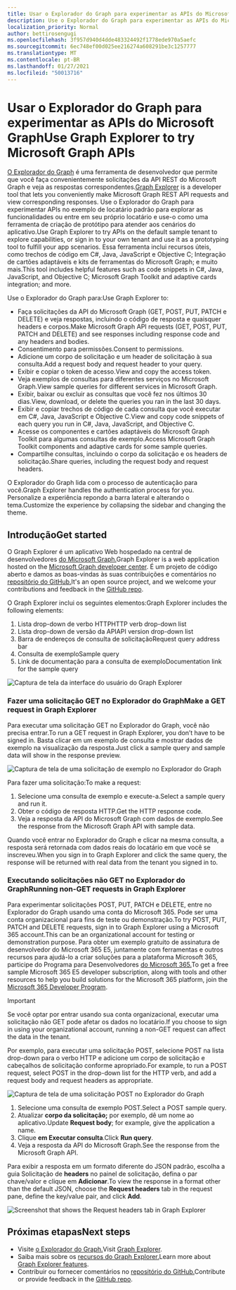 ```yaml
---
title: Usar o Explorador do Graph para experimentar as APIs do Microsoft Graph
description: Use o Explorador do Graph para experimentar as APIs do Microsoft Graph no locatário de exemplo padrão para explorar os recursos ou entre em seu próprio locatário e use-o como uma ferramenta de criação de protótipo para atender aos cenários do aplicativo.
localization_priority: Normal
author: bettirosengugi
ms.openlocfilehash: 3f957d940d4dde483324492f1778ede970a5aefc
ms.sourcegitcommit: 6ec748ef00d025ee216274a608291be3c1257777
ms.translationtype: MT
ms.contentlocale: pt-BR
ms.lasthandoff: 01/27/2021
ms.locfileid: "50013716"
---
```

# <a name="use-graph-explorer-to-try-microsoft-graph-apis"></a><span data-ttu-id="42b95-103">Usar o Explorador do Graph para experimentar as APIs do Microsoft Graph</span><span class="sxs-lookup"><span data-stu-id="42b95-103">Use Graph Explorer to try Microsoft Graph APIs</span></span>

<span data-ttu-id="42b95-104">[O Explorador do Graph](https://developer.microsoft.com/graph/graph-explorer/) é uma ferramenta de desenvolvedor que permite que você faça convenientemente solicitações da API REST do Microsoft Graph e veja as respostas correspondentes.</span><span class="sxs-lookup"><span data-stu-id="42b95-104">[Graph Explorer](https://developer.microsoft.com/graph/graph-explorer/) is a developer tool that lets you conveniently make Microsoft Graph REST API requests and view corresponding responses.</span></span> <span data-ttu-id="42b95-105">Use o Explorador do Graph para experimentar APIs no exemplo de locatário padrão para explorar as funcionalidades ou entre em seu próprio locatário e use-o como uma ferramenta de criação de protótipo para atender aos cenários do aplicativo.</span><span class="sxs-lookup"><span data-stu-id="42b95-105">Use Graph Explorer to try APIs on the default sample tenant to explore capabilities, or sign in to your own tenant and use it as a prototyping tool to fulfill your app scenarios.</span></span> <span data-ttu-id="42b95-106">Essa ferramenta inclui recursos úteis, como trechos de código em C#, Java, JavaScript e Objective C; Integração de cartões adaptáveis e kits de ferramentas do Microsoft Graph; e muito mais.</span><span class="sxs-lookup"><span data-stu-id="42b95-106">This tool includes helpful features such as code snippets in C#, Java, JavaScript, and Objective C; Microsoft Graph Toolkit and adaptive cards integration; and more.</span></span>

<span data-ttu-id="42b95-107">Use o Explorador do Graph para:</span><span class="sxs-lookup"><span data-stu-id="42b95-107">Use Graph Explorer to:</span></span>

- <span data-ttu-id="42b95-108">Faça solicitações da API do Microsoft Graph (GET, POST, PUT, PATCH e DELETE) e veja respostas, incluindo o código de resposta e quaisquer headers e corpos.</span><span class="sxs-lookup"><span data-stu-id="42b95-108">Make Microsoft Graph API requests (GET, POST, PUT, PATCH and DELETE) and see responses including response code and any headers and bodies.</span></span>
- <span data-ttu-id="42b95-109">Consentimento para permissões.</span><span class="sxs-lookup"><span data-stu-id="42b95-109">Consent to permissions.</span></span>
- <span data-ttu-id="42b95-110">Adicione um corpo de solicitação e um header de solicitação à sua consulta.</span><span class="sxs-lookup"><span data-stu-id="42b95-110">Add a request body and request header to your query.</span></span>
- <span data-ttu-id="42b95-111">Exibir e copiar o token de acesso.</span><span class="sxs-lookup"><span data-stu-id="42b95-111">View and copy the access token.</span></span>
- <span data-ttu-id="42b95-112">Veja exemplos de consultas para diferentes serviços no Microsoft Graph.</span><span class="sxs-lookup"><span data-stu-id="42b95-112">View sample queries for different services in Microsoft Graph.</span></span>
- <span data-ttu-id="42b95-113">Exibir, baixar ou excluir as consultas que você fez nos últimos 30 dias.</span><span class="sxs-lookup"><span data-stu-id="42b95-113">View, download, or delete the queries you ran in the last 30 days.</span></span>
- <span data-ttu-id="42b95-114">Exibir e copiar trechos de código de cada consulta que você executar em C#, Java, JavaScript e Objective C.</span><span class="sxs-lookup"><span data-stu-id="42b95-114">View and copy code snippets of each query you run in C#, Java, JavaScript, and Objective C.</span></span>
- <span data-ttu-id="42b95-115">Acesse os componentes e cartões adaptáveis do Microsoft Graph Toolkit para algumas consultas de exemplo.</span><span class="sxs-lookup"><span data-stu-id="42b95-115">Access Microsoft Graph Toolkit components and adaptive cards for some sample queries.</span></span>
- <span data-ttu-id="42b95-116">Compartilhe consultas, incluindo o corpo da solicitação e os headers de solicitação.</span><span class="sxs-lookup"><span data-stu-id="42b95-116">Share queries, including the request body and request headers.</span></span>

<span data-ttu-id="42b95-117">O Explorador do Graph lida com o processo de autenticação para você.</span><span class="sxs-lookup"><span data-stu-id="42b95-117">Graph Explorer handles the authentication process for you.</span></span> <span data-ttu-id="42b95-118">Personalize a experiência repondo a barra lateral e alterando o tema.</span><span class="sxs-lookup"><span data-stu-id="42b95-118">Customize the experience by collapsing the sidebar and changing the theme.</span></span>

## <a name="get-started"></a><span data-ttu-id="42b95-119">Introdução</span><span class="sxs-lookup"><span data-stu-id="42b95-119">Get started</span></span>

<span data-ttu-id="42b95-120">O Graph Explorer é um aplicativo Web hospedado na central de desenvolvedores [do Microsoft Graph.](https://developer.microsoft.com/en-us/graph/graph-explorer)</span><span class="sxs-lookup"><span data-stu-id="42b95-120">Graph Explorer is a web application hosted on the [Microsoft Graph developer center](https://developer.microsoft.com/en-us/graph/graph-explorer).</span></span> <span data-ttu-id="42b95-121">É um projeto de código aberto e damos as boas-vindas às suas contribuições e comentários no [repositório do GitHub.](https://github.com/microsoftgraph/microsoft-graph-explorer-v4)</span><span class="sxs-lookup"><span data-stu-id="42b95-121">It's an open source project,  and we welcome your contributions and feedback in the [GitHub repo](https://github.com/microsoftgraph/microsoft-graph-explorer-v4).</span></span>

<span data-ttu-id="42b95-122">O Graph Explorer inclui os seguintes elementos:</span><span class="sxs-lookup"><span data-stu-id="42b95-122">Graph Explorer includes the following elements:</span></span>

1. <span data-ttu-id="42b95-123">Lista drop-down de verbo HTTP</span><span class="sxs-lookup"><span data-stu-id="42b95-123">HTTP verb drop-down list</span></span>
2. <span data-ttu-id="42b95-124">Lista drop-down de versão da API</span><span class="sxs-lookup"><span data-stu-id="42b95-124">API version drop-down list</span></span>
3. <span data-ttu-id="42b95-125">Barra de endereços de consulta de solicitação</span><span class="sxs-lookup"><span data-stu-id="42b95-125">Request query address bar</span></span>
4. <span data-ttu-id="42b95-126">Consulta de exemplo</span><span class="sxs-lookup"><span data-stu-id="42b95-126">Sample query</span></span>
5. <span data-ttu-id="42b95-127">Link de documentação para a consulta de exemplo</span><span class="sxs-lookup"><span data-stu-id="42b95-127">Documentation link for the sample query</span></span>

![Captura de tela da interface do usuário do Graph Explorer](./images/getting-started.png)

### <a name="make-a-get-request-in-graph-explorer"></a><span data-ttu-id="42b95-129">Fazer uma solicitação GET no Explorador do Graph</span><span class="sxs-lookup"><span data-stu-id="42b95-129">Make a GET request in Graph Explorer</span></span>

<span data-ttu-id="42b95-130">Para executar uma solicitação GET no Explorador do Graph, você não precisa entrar.</span><span class="sxs-lookup"><span data-stu-id="42b95-130">To run a GET request in Graph Explorer, you don’t have to be signed in.</span></span> <span data-ttu-id="42b95-131">Basta clicar em um exemplo de consulta e mostrar dados de exemplo na visualização da resposta.</span><span class="sxs-lookup"><span data-stu-id="42b95-131">Just click a sample query and sample data will show in the response preview.</span></span> 

![Captura de tela de uma solicitação de exemplo no Explorador do Graph](./images/making-a-get-request.png)

<span data-ttu-id="42b95-133">Para fazer uma solicitação:</span><span class="sxs-lookup"><span data-stu-id="42b95-133">To make a request:</span></span>

1. <span data-ttu-id="42b95-134">Selecione uma consulta de exemplo e execute-a.</span><span class="sxs-lookup"><span data-stu-id="42b95-134">Select a sample query and run it.</span></span>
2. <span data-ttu-id="42b95-135">Obter o código de resposta HTTP.</span><span class="sxs-lookup"><span data-stu-id="42b95-135">Get the HTTP response code.</span></span>
3. <span data-ttu-id="42b95-136">Veja a resposta da API do Microsoft Graph com dados de exemplo.</span><span class="sxs-lookup"><span data-stu-id="42b95-136">See the response from the Microsoft Graph API with sample data.</span></span>

<span data-ttu-id="42b95-137">Quando você entrar no Explorador do Graph e clicar na mesma consulta, a resposta será retornada com dados reais do locatário em que você se inscreveu.</span><span class="sxs-lookup"><span data-stu-id="42b95-137">When you sign in to Graph Explorer and click the same query, the response will be returned with real data from the tenant you signed in to.</span></span>

### <a name="running-non-get-requests-in-graph-explorer"></a><span data-ttu-id="42b95-138">Executando solicitações não GET no Explorador do Graph</span><span class="sxs-lookup"><span data-stu-id="42b95-138">Running non-GET requests in Graph Explorer</span></span>

<span data-ttu-id="42b95-139">Para experimentar solicitações POST, PUT, PATCH e DELETE, entre no Explorador do Graph usando uma conta do Microsoft 365. Pode ser uma conta organizacional para fins de teste ou demonstração.</span><span class="sxs-lookup"><span data-stu-id="42b95-139">To try POST, PUT, PATCH and DELETE requests, sign in to Graph Explorer using a Microsoft 365 account.This can be an organizational account for testing or demonstration purpose.</span></span> <span data-ttu-id="42b95-140">Para obter um exemplo gratuito de assinatura de desenvolvedor do Microsoft 365 E5, juntamente com ferramentas e outros recursos para ajudá-lo a criar soluções para a plataforma Microsoft 365, participe do Programa para Desenvolvedores [do Microsoft 365.](https://developer.microsoft.com/microsoft-365/dev-program)</span><span class="sxs-lookup"><span data-stu-id="42b95-140">To get a free sample Microsoft 365 E5 developer subscription, along with tools and other resources to help you build solutions for the Microsoft 365 platform, join the [Microsoft 365 Developer Program](https://developer.microsoft.com/microsoft-365/dev-program).</span></span> 

>[!IMPORTANT]
><span data-ttu-id="42b95-141">Se você optar por entrar usando sua conta organizacional, executar uma solicitação não GET pode afetar os dados no locatário.</span><span class="sxs-lookup"><span data-stu-id="42b95-141">If you choose to sign in using your organizational account, running a non-GET request can affect the data in the tenant.</span></span>

<span data-ttu-id="42b95-142">Por exemplo, para executar uma solicitação POST, selecione POST na lista drop-down para o verbo HTTP e adicione um corpo de solicitação e cabeçalhos de solicitação conforme apropriado.</span><span class="sxs-lookup"><span data-stu-id="42b95-142">For example, to run a POST request, select POST in the drop-down list for the HTTP verb, and add a request body and request headers as appropriate.</span></span>

![Captura de tela de uma solicitação POST no Explorador do Graph](./images/making-a-post-request.png)

1. <span data-ttu-id="42b95-144">Selecione uma consulta de exemplo POST.</span><span class="sxs-lookup"><span data-stu-id="42b95-144">Select a POST sample query.</span></span>
2. <span data-ttu-id="42b95-145">Atualizar **corpo da solicitação;** por exemplo, dê um nome ao aplicativo.</span><span class="sxs-lookup"><span data-stu-id="42b95-145">Update **Request body**; for example, give the application a name.</span></span>
3. <span data-ttu-id="42b95-146">Clique **em Executar consulta**.</span><span class="sxs-lookup"><span data-stu-id="42b95-146">Click **Run query**.</span></span>
4. <span data-ttu-id="42b95-147">Veja a resposta da API do Microsoft Graph.</span><span class="sxs-lookup"><span data-stu-id="42b95-147">See the response from the Microsoft Graph API.</span></span>

<span data-ttu-id="42b95-148">Para exibir a resposta em um formato diferente do JSON padrão, escolha a guia Solicitação de **headers** no painel de solicitação, defina o par chave/valor e clique em **Adicionar**.</span><span class="sxs-lookup"><span data-stu-id="42b95-148">To view the response in a format other than the default JSON, choose the **Request headers** tab in the request pane, define the key/value pair, and click **Add**.</span></span>

![Screenshot that shows the Request headers tab in Graph Explorer](./images/adding-key-value-pairs.png)

## <a name="next-steps"></a><span data-ttu-id="42b95-150">Próximas etapas</span><span class="sxs-lookup"><span data-stu-id="42b95-150">Next steps</span></span>

- <span data-ttu-id="42b95-151">Visite [o Explorador do Graph.](https://developer.microsoft.com/graph/graph-explorer/)</span><span class="sxs-lookup"><span data-stu-id="42b95-151">Visit [Graph Explorer](https://developer.microsoft.com/graph/graph-explorer/).</span></span>
- <span data-ttu-id="42b95-152">Saiba mais sobre os [recursos do Graph Explorer.](./graph-explorer-features.md)</span><span class="sxs-lookup"><span data-stu-id="42b95-152">Learn more about [Graph Explorer features](./graph-explorer-features.md).</span></span>
- <span data-ttu-id="42b95-153">Contribuir ou fornecer comentários no [repositório do GitHub.](https://github.com/microsoftgraph/microsoft-graph-explorer-v4/issues/new/choose)</span><span class="sxs-lookup"><span data-stu-id="42b95-153">Contribute or provide feedback in the [GitHub repo](https://github.com/microsoftgraph/microsoft-graph-explorer-v4/issues/new/choose).</span></span>

